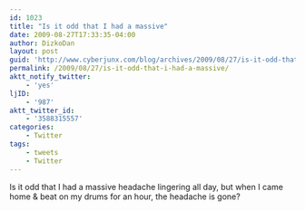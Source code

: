 ```yaml
---
id: 1023
title: "Is it odd that I had a massive"
date: 2009-08-27T17:33:35-04:00
author: DizkoDan
layout: post
guid: 'http://www.cyberjunx.com/blog/archives/2009/08/27/is-it-odd-that-i-had-a-massive/'
permalink: /2009/08/27/is-it-odd-that-i-had-a-massive/
aktt_notify_twitter:
    - 'yes'
ljID:
    - '987'
aktt_twitter_id:
    - '3588315557'
categories:
    - Twitter
tags:
    - tweets
    - Twitter
---
```


Is it odd that I had a massive headache lingering all day, but when I came home &amp; beat on my drums for an hour, the headache is gone?